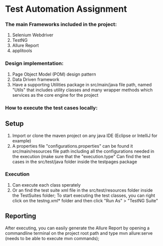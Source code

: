 # Test Automation Assignment

### The main Frameworks included in the project:
1. Selenium Webdriver
2. TestNG
3. Allure Report
4. applitools
   
### Design implementation:
1. Page Object Model (POM) design pattern
2. Data Driven framework
3. Have a supporting Utilities package in src/main/java file path, named "Utils" that includes utility classes and many wrapper methods which services as the core engine for the project
### How to execute the test cases locally:
## Setup
1. Import or clone the maven project on any java IDE (Eclipse or IntelliJ for example)
2. A properties file "configurations.properties" can be found it src/main/resources file path including all the configurations needed in the execution (make sure that the "execution.type" 
Can find the test cases in the src/test/java folder inside the testpages package
### Execution
1. Can execute each class sperately
2. Or an find the test suite xml file in the src/test/resources folder inside the TestSuites folder; To start executing the test classes, you can right click on the testng.xml* folder and then click "Run As" > "TestNG Suite"
## Reporting
After executing, you can easily generate the Allure Report by opening a commandline terminal on the project root path and type mvn allure:serve (needs to be able to execute mvn commands); 
